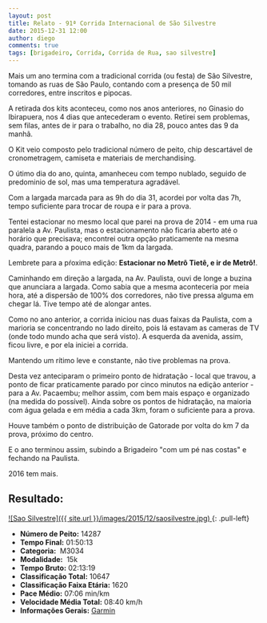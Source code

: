 ```yaml
---
layout: post
title: Relato - 91ª Corrida Internacional de São Silvestre
date: 2015-12-31 12:00
author: diego
comments: true
tags: [brigadeiro, Corrida, Corrida de Rua, sao silvestre]
---
```


Mais um ano termina com a tradicional corrida (ou festa) de São Silvestre, tomando as ruas de São Paulo, contando com a presença de 50 mil corredores, entre inscritos e pipocas.

A retirada dos kits aconteceu, como nos anos anteriores, no Ginasio do Ibirapuera, nos 4 dias que antecederam o evento. Retirei sem problemas, sem filas, antes de ir para o trabalho, no dia 28, pouco antes das 9 da manhã.

O Kit veio composto pelo tradicional número de peito, chip descartável de cronometragem, camiseta e materiais de merchandising.

O útimo dia do ano, quinta, amanheceu com tempo nublado, seguido de predominio de sol, mas uma temperatura agradável.

Com a largada marcada para as 9h do dia 31, acordei por volta das 7h, tempo suficiente para trocar de roupa e ir para a prova.

Tentei estacionar no mesmo local que parei na prova de 2014 - em uma rua paralela a Av. Paulista, mas o estacionamento não ficaria aberto até o horário que precisava; encontrei outra opção praticamente na mesma quadra, parando a pouco mais de 1km da largada.

Lembrete para a pŕoxima edição: **Estacionar no Metrô Tietê, e ir de Metrô!**.

Caminhando em direção a largada, na Av. Paulista, ouvi de longe a buzina que anunciara a largada. Como sabia que a mesma aconteceria por meia hora, até a dispersão de 100% dos corredores, não tive pressa alguma em chegar lá. Tive tempo até de alongar antes.

Como no ano anterior, a corrida iniciou nas duas faixas da Paulista, com a marioria se concentrando no lado direito, pois lá estavam as cameras de TV (onde todo mundo acha que será visto). A esquerda da avenida, assim, ficou livre, e por ela iniciei a corrida.

Mantendo um rítimo leve e constante, não tive problemas na prova.

Desta vez anteciparam o primeiro ponto de hidratação - local que travou, a ponto de ficar praticamente parado por cinco minutos na edição anterior - para a Av. Pacaembu; melhor assim, com bem mais espaço e organizado (na medida do possível). Ainda sobre os pontos de hidratação, na maioria com água gelada e em média a cada 3km, foram o suficiente para a prova.

Houve também o ponto de distribuição de Gatorade por volta do km 7 da prova, próximo do centro.

E o ano terminou assim, subindo a Brigadeiro "com um pé nas costas" e fechando na Paulista.

2016 tem mais.

## Resultado:

<a href="/images/2015/12/saosilvestre_big.jpg">
![Sao Silvestre]({{ site.url }}/images/2015/12/saosilvestre.jpg)
</a>
{: .pull-left}

* **Número de Peito:** 14287
* **Tempo Final:** 01:50:13
* **Categoria:**  M3034
* **Modalidade:**  15k
* **Tempo Bruto:** 02:13:19
* **Classificação Total:**  10647
* **Classificação Faixa Etária:**  1620
* **Pace Médio:** 07:06 min/km
* **Velocidade Média Total:**  08:40 km/h
* **Informações Gerais:** <a href="https://connect.garmin.com/modern/activity/998528647" target="_blank">Garmin</a>
